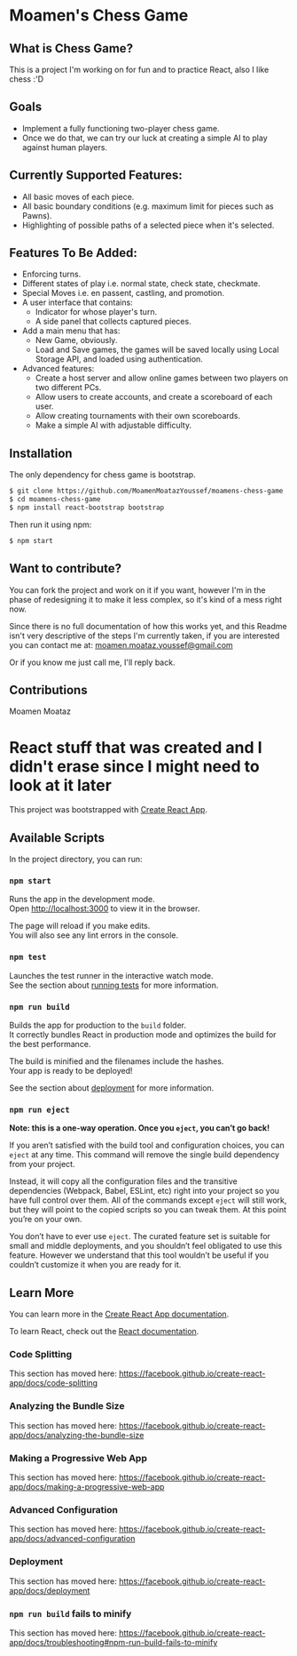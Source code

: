 # Moamen's Chess Game
## What is Chess Game?
This is a project I'm working on for fun and to practice React, also I like chess :'D

## Goals
  - Implement a fully functioning two-player chess game.
  - Once we do that, we can try our luck at creating a simple AI to play against human players.

## Currently Supported Features: 
  - All basic moves of each piece.
  - All basic boundary conditions (e.g. maximum limit for pieces such as Pawns).
  - Highlighting of possible paths of a selected piece when it's selected.

## Features To Be Added:
  - Enforcing turns.
  - Different states of play i.e. normal state, check state, checkmate.
  - Special Moves i.e. en passent, castling, and promotion.
  - A user interface that contains:
    - Indicator for whose player's turn. 
    - A side panel that collects captured pieces.
  - Add a main menu that has:
    - New Game, obviously.
    - Load and Save games, the games will be saved locally using Local Storage API, and loaded using authentication.
  - Advanced features:
    - Create a host server and allow online games between two players on two different PCs.
    - Allow users to create accounts, and create a scoreboard of each user.
    - Allow creating tournaments with their own scoreboards.
    - Make a simple AI with adjustable difficulty.
  
## Installation

The only dependency for chess game is bootstrap.
```sh
$ git clone https://github.com/MoamenMoatazYoussef/moamens-chess-game
$ cd moamens-chess-game
$ npm install react-bootstrap bootstrap
```

Then run it using npm:
```sh
$ npm start
```

## Want to contribute?
You can fork the project and work on it if you want, however I'm in the phase of redesigning it to make it less complex, so it's kind of a mess right now.

Since there is no full documentation of how this works yet, and this Readme isn't very descriptive of the steps I'm currently taken, if you are interested you can contact me at:
moamen.moataz.youssef@gmail.com

Or if you know me just call me, I'll reply back.

## Contributions
Moamen Moataz

# React stuff that was created and I didn't erase since I might need to look at it later
This project was bootstrapped with [Create React App](https://github.com/facebook/create-react-app).

## Available Scripts

In the project directory, you can run:

### `npm start`

Runs the app in the development mode.<br>
Open [http://localhost:3000](http://localhost:3000) to view it in the browser.

The page will reload if you make edits.<br>
You will also see any lint errors in the console.

### `npm test`

Launches the test runner in the interactive watch mode.<br>
See the section about [running tests](https://facebook.github.io/create-react-app/docs/running-tests) for more information.

### `npm run build`

Builds the app for production to the `build` folder.<br>
It correctly bundles React in production mode and optimizes the build for the best performance.

The build is minified and the filenames include the hashes.<br>
Your app is ready to be deployed!

See the section about [deployment](https://facebook.github.io/create-react-app/docs/deployment) for more information.

### `npm run eject`

**Note: this is a one-way operation. Once you `eject`, you can’t go back!**

If you aren’t satisfied with the build tool and configuration choices, you can `eject` at any time. This command will remove the single build dependency from your project.

Instead, it will copy all the configuration files and the transitive dependencies (Webpack, Babel, ESLint, etc) right into your project so you have full control over them. All of the commands except `eject` will still work, but they will point to the copied scripts so you can tweak them. At this point you’re on your own.

You don’t have to ever use `eject`. The curated feature set is suitable for small and middle deployments, and you shouldn’t feel obligated to use this feature. However we understand that this tool wouldn’t be useful if you couldn’t customize it when you are ready for it.

## Learn More

You can learn more in the [Create React App documentation](https://facebook.github.io/create-react-app/docs/getting-started).

To learn React, check out the [React documentation](https://reactjs.org/).

### Code Splitting

This section has moved here: https://facebook.github.io/create-react-app/docs/code-splitting

### Analyzing the Bundle Size

This section has moved here: https://facebook.github.io/create-react-app/docs/analyzing-the-bundle-size

### Making a Progressive Web App

This section has moved here: https://facebook.github.io/create-react-app/docs/making-a-progressive-web-app

### Advanced Configuration

This section has moved here: https://facebook.github.io/create-react-app/docs/advanced-configuration

### Deployment

This section has moved here: https://facebook.github.io/create-react-app/docs/deployment

### `npm run build` fails to minify

This section has moved here: https://facebook.github.io/create-react-app/docs/troubleshooting#npm-run-build-fails-to-minify
